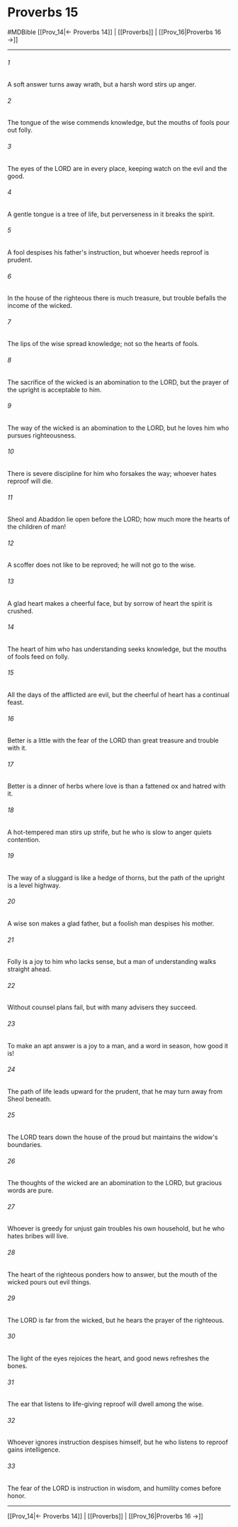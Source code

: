 # Proverbs 15
#MDBible
[[Prov_14|← Proverbs 14]] | [[Proverbs]] | [[Prov_16|Proverbs 16 →]]

***

###### 1 

A soft answer turns away wrath, but a harsh word stirs up anger. 

###### 2 

The tongue of the wise commends knowledge, but the mouths of fools pour out folly. 

###### 3 

The eyes of the LORD are in every place, keeping watch on the evil and the good. 

###### 4 

A gentle tongue is a tree of life, but perverseness in it breaks the spirit. 

###### 5 

A fool despises his father's instruction, but whoever heeds reproof is prudent. 

###### 6 

In the house of the righteous there is much treasure, but trouble befalls the income of the wicked. 

###### 7 

The lips of the wise spread knowledge; not so the hearts of fools. 

###### 8 

The sacrifice of the wicked is an abomination to the LORD, but the prayer of the upright is acceptable to him. 

###### 9 

The way of the wicked is an abomination to the LORD, but he loves him who pursues righteousness. 

###### 10 

There is severe discipline for him who forsakes the way; whoever hates reproof will die. 

###### 11 

Sheol and Abaddon lie open before the LORD; how much more the hearts of the children of man! 

###### 12 

A scoffer does not like to be reproved; he will not go to the wise. 

###### 13 

A glad heart makes a cheerful face, but by sorrow of heart the spirit is crushed. 

###### 14 

The heart of him who has understanding seeks knowledge, but the mouths of fools feed on folly. 

###### 15 

All the days of the afflicted are evil, but the cheerful of heart has a continual feast. 

###### 16 

Better is a little with the fear of the LORD than great treasure and trouble with it. 

###### 17 

Better is a dinner of herbs where love is than a fattened ox and hatred with it. 

###### 18 

A hot-tempered man stirs up strife, but he who is slow to anger quiets contention. 

###### 19 

The way of a sluggard is like a hedge of thorns, but the path of the upright is a level highway. 

###### 20 

A wise son makes a glad father, but a foolish man despises his mother. 

###### 21 

Folly is a joy to him who lacks sense, but a man of understanding walks straight ahead. 

###### 22 

Without counsel plans fail, but with many advisers they succeed. 

###### 23 

To make an apt answer is a joy to a man, and a word in season, how good it is! 

###### 24 

The path of life leads upward for the prudent, that he may turn away from Sheol beneath. 

###### 25 

The LORD tears down the house of the proud but maintains the widow's boundaries. 

###### 26 

The thoughts of the wicked are an abomination to the LORD, but gracious words are pure. 

###### 27 

Whoever is greedy for unjust gain troubles his own household, but he who hates bribes will live. 

###### 28 

The heart of the righteous ponders how to answer, but the mouth of the wicked pours out evil things. 

###### 29 

The LORD is far from the wicked, but he hears the prayer of the righteous. 

###### 30 

The light of the eyes rejoices the heart, and good news refreshes the bones. 

###### 31 

The ear that listens to life-giving reproof will dwell among the wise. 

###### 32 

Whoever ignores instruction despises himself, but he who listens to reproof gains intelligence. 

###### 33 

The fear of the LORD is instruction in wisdom, and humility comes before honor. 

***

[[Prov_14|← Proverbs 14]] | [[Proverbs]] | [[Prov_16|Proverbs 16 →]]
